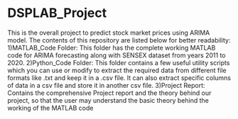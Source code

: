 # DSPLAB_Project
This is the overall project to predict stock market prices using ARIMA model.
The contents of this repository are listed below for better readability:
1)MATLAB_Code Folder: This folder has the complete working MATLAB code for ARIMA forecasting along with SENSEX dataset from years 2011 to 2020.
2)Python_Code Folder: This folder contains a few useful utility scripts which you can use or modify to extract the required data from different file formats like .txt and keep it in a .csv file. It can also extract specific columns of data in a csv file and store it in another csv file.
3)Project Report: Contains the comprehensive Project report and the theory behind our project, so that the user may understand the basic theory behind the working of the MATLAB code
